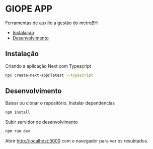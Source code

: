# GIOPE APP
Ferramentas de auxilio a gestão do metroBH 

* [Instalação](#instalação)
* [Desenvolvimento](#desenvolvimento)

## Instalação
Criando a aplicação Next com Typescript
```bash
npx create-next-app@latest --typescript
```

## Desenvolvimento
Baixar ou clonar o repositório.
Instalar dependencias
```bash
npm install
```
Subir servidor de desenvolvimento
```bash
npm run dev
```
Abrir [http://localhost:3000](http://localhost:3000) com o navegador para ver os resuktados.

